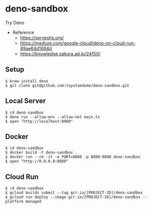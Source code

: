 # deno-sandbox
Try Deno

- Reference
  - https://servestjs.org/
  - https://medium.com/google-cloud/deno-on-cloud-run-89ae64d1664d
  - https://knowledge.sakura.ad.jp/24150/


## Setup
```
$ brew install deno
$ git clone git@github.com:tayutaedomo/deno-sandbox.git
```


## Local Server
```
$ cd deno-sandbox
$ deno run --allow-env --allow-net main.ts
$ open "http://localhost:8080"
```


## Docker
```
$ cd deno-sandbox
$ docker build -t deno-sandbox .
$ docker run --rm -it -e PORT=8080 -p 8080:8080 deno-sandbox
$ open "http://0.0.0.0:8080"
```


## Cloud Run
```
$ cd deno-sandbox
$ gcloud builds submit --tag gcr.io/[PROJECT-ID]/deno-sandbox
$ gcloud run deploy --image gcr.io/[PROJECT-ID]/deno-sandbox --platform managed
```

